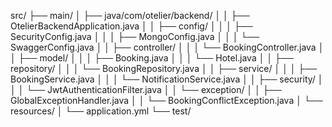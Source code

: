 src/
├── main/
│   ├── java/com/otelier/backend/
│   │   ├── OtelierBackendApplication.java
│   │   ├── config/
│   │   │   ├── SecurityConfig.java
│   │   │   ├── MongoConfig.java
│   │   │   └── SwaggerConfig.java
│   │   ├── controller/
│   │   │   └── BookingController.java
│   │   ├── model/
│   │   │   ├── Booking.java
│   │   │   └── Hotel.java
│   │   ├── repository/
│   │   │   └── BookingRepository.java
│   │   ├── service/
│   │   │   ├── BookingService.java
│   │   │   └── NotificationService.java
│   │   ├── security/
│   │   │   └── JwtAuthenticationFilter.java
│   │   └── exception/
│   │       ├── GlobalExceptionHandler.java
│   │       └── BookingConflictException.java
│   └── resources/
│       └── application.yml
└── test/
